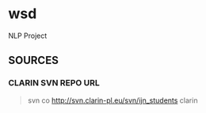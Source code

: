 # wsd
NLP Project
## SOURCES
### CLARIN SVN REPO URL
> svn co http://svn.clarin-pl.eu/svn/ijn_students clarin

